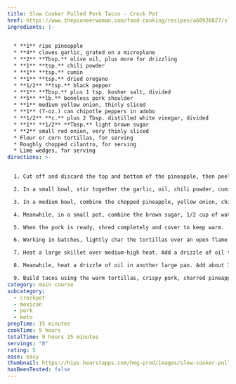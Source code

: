 ```yaml
---
title: Slow Cooker Pulled Pork Tacos - Crock Pot
href: https://www.thepioneerwoman.com/food-cooking/recipes/a60926027/slow-cooker-pulled-pork-tacos-recipe/
ingredients: |-
  

  * **1** ripe pineapple
  * **4** cloves garlic, grated on a microplane
  * **2** **Tbsp.** olive oil, plus more for drizzling
  * **1** **tsp.** chili powder
  * **1** **tsp.** cumin 
  * **1** **tsp.** dried oregano
  * **1/2** **tsp.** black pepper
  * **1** **Tbsp.** plus 1 tsp. kosher salt, divided
  * **5** **lb.** boneless pork shoulder
  * **1** medium yellow onion, thinly sliced
  * **1** (7-oz.) can chipotle peppers in adobo
  * **1/2** **c.** plus 2 Tbsp. distilled white vinegar, divided
  * **1** **1/2** **Tbsp.** light brown sugar
  * **2** small red onion, very thinly sliced
  * Flour or corn tortillas, for serving
  * Roughly chopped cilantro, for serving
  * Lime wedges, for serving
directions: >-
  

  1. Cut off and discard the top and bottom of the pineapple, then peel and core it, reserving 4 to 6 strips of the peel. Slice the pineapple into 1/2-inch rings. Set half aside, reserving for later, and chop the remaining pineapple into 1/2-inch chunks. 

  2. In a small bowl, stir together the garlic, oil, chili powder, cumin, oregano, black pepper, and 1 tablespoon of the salt. Rub the spice mixture all over the pork shoulder and transfer it to a 6-quart slow cooker. 

  3. In a medium bowl, combine the chopped pineapple, yellow onion, chipotle peppers in adobo, 2 tablespoons of the vinegar, and 1/2 cup water. Pour over the pork, then add the reserved pineapple peel, cut-side down. Cover and cook until the pork can be easily shredded with two forks, on high for about 6 hours or on low for 8 to 10 hours. 

  4. Meanwhile, in a small pot, combine the brown sugar, 1/2 cup of water, and the remaining 1 teaspoon salt and 1/2 cup vinegar, and bring to a simmer, stirring to dissolve the brown sugar and salt. Transfer the red onion to a glass jar or other heat-safe container. When the vinegar mixture is ready, carefully pour it over the onions, pressing down with a spoon to submerge them completely. Set aside to cool to room temperature, about 30 minutes. Cover and set aside until ready to serve (any leftover pickled red onion will keep, refrigerated, for up to 2 weeks). 

  5. When the pork is ready, shred completely and cover to keep warm. 

  6. Working in batches, lightly char the tortillas over an open flame if you have a gas stove, or in a large skillet over high heat, about 30 seconds per side. Transfer to a clean kitchen towel or aluminum foil packet to hold warm until ready to serve.

  7. Heat a large skillet over medium-high heat. Add a drizzle of oil to the pan. When it shimmers, add the reserved pineapple rings, working in batches, and cook until golden and beginning to caramelize, 2 to 3 minutes per side. Transfer to a cutting board and allow to cool slightly. 

  8. Meanwhile, heat a drizzle of oil in another large pan. Add about 3 cups of the shredded pork mixture, along with 1/4 cup of the juices from the slow cooker, and cook, undisturbed in an even layer, until crisp, 5 to 7 minutes, working in batches as necessary depending on how many people you're serving. While the pork crisps up, finely chop the caramelized pineapple and transfer to a bowl for serving. 

  9. Build tacos using the warm tortillas, crispy pork, charred pineapple, pickled red onions, cilantro, and lime wedges.
category: main course
subcategory:
  - crockpot
  - mexican
  - pork
  - keto
prepTime: 15 minutes
cookTime: 9 hours
totalTime: 9 hours 15 minutes
servings: "8"
rating: 5
ease: easy
thumbnail: https://hips.hearstapps.com/hmg-prod/images/slow-cooker-pulled-pork-tacos-recipe-1-666b048fc029b.jpg?crop=1xw:1xh;center,top&resize=1200:*
hasBeenTested: false
---
```


